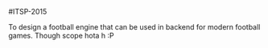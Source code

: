 #ITSP-2015

To design a football engine that can be used in backend for modern football games.
Though scope hota h :P
